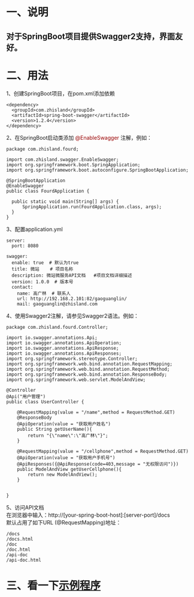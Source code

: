 一、说明
===
对于SpringBoot项目提供Swagger2支持，界面友好。
---
二、用法
===
  1、创建SpringBoot项目，在pom.xml添加依赖  
  ````
  <dependency>  
  	<groupId>com.zhisland</groupId>  
  	<artifactId>spring-boot-swagger</artifactId>  
  	<version>1.2.4</version>  
  </dependency>   
  ````
  2、在SpringBoot启动类添加 <font color=#990000  >@EnableSwagger</font> 注解，例如：  
  ``````
  package com.zhisland.fourd;  
  
  import com.zhisland.swagger.EnableSwagger;  
  import org.springframework.boot.SpringApplication;  
  import org.springframework.boot.autoconfigure.SpringBootApplication;  
  
  @SpringBootApplication  
  @EnableSwagger  
  public class FourdApplication {  
  
  	public static void main(String[] args) {  
  		SpringApplication.run(FourdApplication.class, args);  
  	}  
  }  
  ``````
  3、配置application.yml
  ````````
  server:  
    port: 8080  
  
  swagger:  
    enable: true  # 默认为true  
    title: 微站    # 项目名称
    description: 微站微服务API文档   #项目文档详细描述
    version: 1.0.0  # 版本号
    contact:  
      name: 高广林  # 联系人
      url: http://192.168.2.101:82/gaoguanglin/  
      mail: gaoguanglin@zhisland.com  
  ````````
  4、使用Swagger2注解，请参见Swagger2语法。例如：  
  ````````
  package com.zhisland.fourd.Controller;  
  
  import io.swagger.annotations.Api;  
  import io.swagger.annotations.ApiOperation;  
  import io.swagger.annotations.ApiResponse;  
  import io.swagger.annotations.ApiResponses;  
  import org.springframework.stereotype.Controller;  
  import org.springframework.web.bind.annotation.RequestMapping;  
  import org.springframework.web.bind.annotation.RequestMethod;  
  import org.springframework.web.bind.annotation.ResponseBody;  
  import org.springframework.web.servlet.ModelAndView;  
  
  @Controller  
  @Api("用户管理")  
  public class UserController {  
  
      @RequestMapping(value = "/name",method = RequestMethod.GET)  
      @ResponseBody  
      @ApiOperation(value = "获取用户姓名")  
      public String getUserName(){  
          return "{\"name\":\"高广林\"}";  
      }  
  
      @RequestMapping(value = "/cellphone",method = RequestMethod.GET)  
      @ApiOperation(value = "获取用户手机号")  
      @ApiResponses({@ApiResponse(code=403,message = "无权限访问")})  
      public ModelAndView getUserCellphone(){  
          return new ModelAndView();  
      }  
  
  
  }  

  ````````
  5、访问API文档  
    在浏览器中输入：http://[your-spring-boot-host]:[server-port]/docs  
    默认占用了如下URL (@RequestMapping)地址： 
     
   
    /docs  
    /docs.html  
    /doc  
    /doc.html
    /api-doc
    /api-doc.html
   
   
  三、看一下[示例程序](http://192.168.2.101:82/gaoguanglin/pyramid)
===



  
     
     


   
   
     
     
       
       
  
  		
